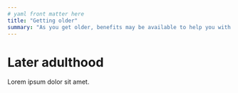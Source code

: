 ```yaml
---
# yaml front matter here
title: "Getting older"
summary: "As you get older, benefits may be available to help you with expenses, health care, and other new challenges."
---
```



# Later adulthood

Lorem ipsum dolor sit amet.
